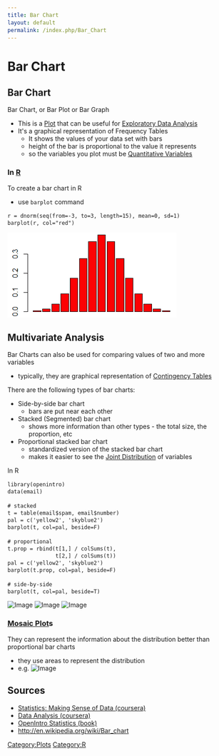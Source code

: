 ```yaml
---
title: Bar Chart
layout: default
permalink: /index.php/Bar_Chart
---
```


# Bar Chart

## Bar Chart
Bar Chart, or Bar Plot or Bar Graph 
- This is a [Plot](Plot) that can be useful for [Exploratory Data Analysis](Exploratory_Data_Analysis)
- It's a graphical representation of Frequency Tables
  - It shows the values of your data set with bars
  - height of the bar is proportional to the value it represents
  - so the variables you plot must be [Quantitative Variables](Quantitative_Variables)


### In [R](R)
To create a bar chart in R
- use <code>barplot</code> command

```text only
r = dnorm(seq(from=-3, to=3, length=15), mean=0, sd=1)
barplot(r, col="red")
```

<img src="https://raw.githubusercontent.com/alexeygrigorev/wiki-figures/master/crs/da/barplot-normal.png" alt="Image">


## Multivariate Analysis
Bar Charts can also be used for comparing values of two and more variables
- typically, they are graphical representation of [Contingency Tables](Contingency_Tables)

There are the following types of bar charts:
- Side-by-side bar chart
  - bars are put near each other
- Stacked (Segmented) bar chart
  - shows more information than other types - the total size, the proportion, etc
- Proportional stacked bar chart
  - standardized version of the stacked bar chart
  - makes it easier to see the [Joint Distribution](Joint_Distribution) of variables


In R
```carbon
library(openintro)
data(email)

# stacked
t = table(email$spam, email$number)
pal = c('yellow2', 'skyblue2')
barplot(t, col=pal, beside=F)

# proportional
t.prop = rbind(t[1,] / colSums(t),
               t[2,] / colSums(t))
pal = c('yellow2', 'skyblue2')
barplot(t.prop, col=pal, beside=F)

# side-by-side
barplot(t, col=pal, beside=T)
```

<img src="http://habrastorage.org/files/9c4/269/82b/9c426982b95f4067bd7bca7f6d8cdca0.png" alt="Image">
<img src="http://habrastorage.org/files/859/98f/418/85998f4188884e8b8904dfaab16a3067.png" alt="Image">
<img src="http://habrastorage.org/files/568/10c/d55/56810cd554124b3e90a5febbe4ee8ffd.png" alt="Image">


### [Mosaic Plot](Mosaic_Plot)s
They can represent the information about the distribution better than proportional bar charts
- they use areas to represent the distribution
- e.g. <img src="http://habrastorage.org/files/14f/ab1/399/14fab1399fb444f58e33a7032a6bef82.png" alt="Image">


## Sources
- [Statistics: Making Sense of Data (coursera)](Statistics__Making_Sense_of_Data_(coursera))
- [Data Analysis (coursera)](Data_Analysis_(coursera))
- [OpenIntro Statistics (book)](OpenIntro_Statistics_(book))
- http://en.wikipedia.org/wiki/Bar_chart

[Category:Plots](Category_Plots)
[Category:R](Category_R)